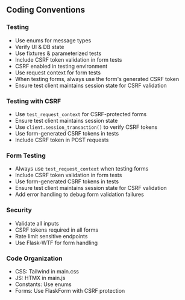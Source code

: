 ## Coding Conventions
### Testing
- Use enums for message types
- Verify UI & DB state
- Use fixtures & parameterized tests
- Include CSRF token validation in form tests
- CSRF enabled in testing environment
- Use request context for form tests
- When testing forms, always use the form's generated CSRF token
- Ensure test client maintains session state for CSRF validation

### Testing with CSRF
- Use `test_request_context` for CSRF-protected forms
- Ensure test client maintains session state
- Use `client.session_transaction()` to verify CSRF tokens
- Use form-generated CSRF tokens in tests
- Include CSRF token in POST requests

### Form Testing
- Always use `test_request_context` when testing forms
- Include CSRF token validation in form tests
- Use form-generated CSRF tokens in tests
- Ensure test client maintains session state for CSRF validation
- Add error handling to debug form validation failures

### Security
- Validate all inputs
- CSRF tokens required in all forms
- Rate limit sensitive endpoints
- Use Flask-WTF for form handling

### Code Organization
- CSS: Tailwind in main.css
- JS: HTMX in main.js
- Constants: Use enums
- Forms: Use FlaskForm with CSRF protection

